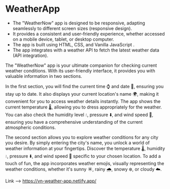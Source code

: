 # WeatherApp

* The "WeatherNow" app is designed to be responsive, adapting seamlessly to different screen sizes (responsive design).
* It provides a consistent and user-friendly experience, whether accessed on a mobile device, tablet, or desktop computer.
* The app is built using HTML, CSS, and Vanilla JavaScript .
* The app integrates with a weather API to fetch the latest weather data (API integration).

The "WeatherNow" app is your ultimate companion for checking current weather conditions. With its user-friendly interface, it provides you with valuable information in two sections.

In the first section, you will find the current time ⌚️ and date 📅, ensuring you stay up to date. It also displays your current location's name 🌍, making it convenient for you to access weather details instantly. The app shows the current temperature 🌡️, allowing you to dress appropriately for the weather. You can also check the humidity level 💧, pressure ⬇️, and wind speed 💨, ensuring you have a comprehensive understanding of the current atmospheric conditions.

The second section allows you to explore weather conditions for any city you desire. By simply entering the city's name, you unlock a world of weather information at your fingertips. Discover the temperature 🌡️, humidity 💧, pressure ⬇️, and wind speed 💨 specific to your chosen location. To add a touch of fun, the app incorporates weather emojis, visually representing the weather conditions, whether it's sunny ☀️, rainy 🌧️, snowy ❄️, or cloudy ☁️.

Link --> https://vn-weather-app.netlify.app/
